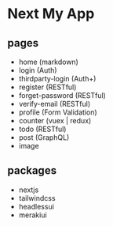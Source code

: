 # Next My App

## pages

- home (markdown)
- login (Auth)
- thirdparty-login (Auth+)
- register (RESTful)
- forget-password (RESTful)
- verify-email (RESTful)
- profile (Form Validation)
- counter (vuex | redux)
- todo (RESTful)
- post (GraphQL)
- image

## packages

- nextjs
- tailwindcss
- headlessui
- merakiui